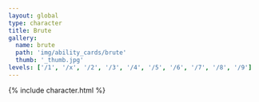 ```yaml
---
layout: global
type: character
title: Brute
gallery:
  name: brute
  path: 'img/ability_cards/brute'
  thumb: '_thumb.jpg'
levels: ['/1', '/x', '/2', '/3', '/4', '/5', '/6', '/7', '/8', '/9']
---
```


{% include character.html %}
